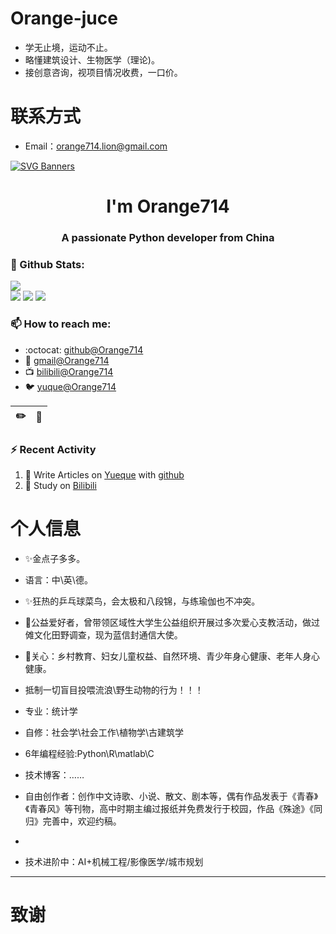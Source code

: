 # Orange-juce
- 学无止境，运动不止。
- 略懂建筑设计、生物医学（理论)。
- 接创意咨询，视项目情况收费，一口价。
# 联系方式

- Email：orange714.lion@gmail.com


[![SVG Banners](https://svg-banners.vercel.app/api?type=origin&text1=Welcom💖&width=1000&height=400)](https://github.com/Akshay090/svg-banners)

<h1 align="center">I'm Orange714</h1>
<h3 align="center">A passionate Python developer from China</h3>

### 🌈 Github Stats:
<a href="https://count.getloli.com"><img align="center" src="https://count.getloli.com/get/@Orange714?theme=rule34"></a><br>
<img src = "https://github-readme-stats.vercel.app/api?username=Orange714&bg_color=30,e96443,904e95&title_color=fff&text_color=fff">
<img src = "http://github-readme-streak-stats.herokuapp.com?user=Orange714&theme=dracula">
<img src = "https://github-profile-summary-cards.vercel.app/api/cards/profile-details?username=Orange714&theme=monokai">

### 📫 How to reach me:
- :octocat: [github@Orange714](https://github.com/Orange714)
- :email: [gmail@Orange714](mailto:orange714.lion@gmail.com)
- :tv: [bilibili@Orange714](https://space.bilibili.com/)
- :bird: [yuque@Orange714](https://www.yuque.com/Orange714)


| :pencil2: | :book:  |
| --- | --- |


### ⚡ Recent Activity
<!--START_SECTION:activity-->
1. 🍭 Write Articles on [Yueque](https://www.yuque.com/Orange714/python) with [github](https://github.com/Orange714/)
2. 🍹 Study on [Bilibili](https://www.bilibili.com/)
<!--END_SECTION:activity-->

<!--
**Orange714/Orange714** is a ✨ _special_ ✨ repository because its `README.md` (this file) appears on your GitHub profile.

Here are some ideas to get you started:

- 🔭 I’m currently working on ...
- 🌱 I’m currently learning ...
- 👯 I’m looking to collaborate on ...
- 🤔 I’m looking for help with ...
- 💬 Ask me about ...
- 📫 How to reach me: ...
- 😄 Pronouns: ...
- ⚡ Fun fact: ...
-->



# 个人信息

 - ✨金点子多多。
 - 语言：中\英\德。
 - ✨狂热的乒乓球菜鸟，会太极和八段锦，与练瑜伽也不冲突。
 - 💖公益爱好者，曾带领区域性大学生公益组织开展过多次爱心支教活动，做过傩文化田野调查，现为蓝信封通信大使。
 - 💖关心：乡村教育、妇女儿童权益、自然环境、青少年身心健康、老年人身心健康。
 - 抵制一切盲目投喂流浪\野生动物的行为！！！
 - 专业：统计学
 - 自修：社会学\社会工作\植物学\古建筑学
 - 6年编程经验:Python\R\matlab\C
 - 技术博客：……

 - 自由创作者：创作中文诗歌、小说、散文、剧本等，偶有作品发表于《青春》《青春风》等刊物，高中时期主编过报纸并免费发行于校园，作品《殊途》《同归》完善中，欢迎约稿。
 - 
 - 技术进阶中：AI+机械工程/影像医学/城市规划


  
---      
# 致谢

      
